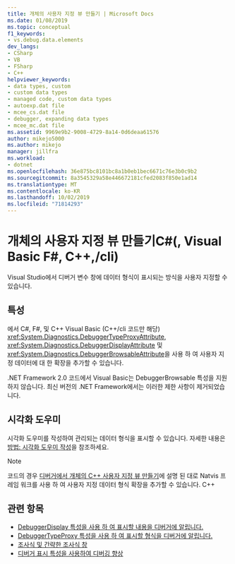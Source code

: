 ```yaml
---
title: 개체의 사용자 지정 뷰 만들기 | Microsoft Docs
ms.date: 01/08/2019
ms.topic: conceptual
f1_keywords:
- vs.debug.data.elements
dev_langs:
- CSharp
- VB
- FSharp
- C++
helpviewer_keywords:
- data types, custom
- custom data types
- managed code, custom data types
- autoexp.dat file
- mcee_cs.dat file
- debugger, expanding data types
- mcee_mc.dat file
ms.assetid: 9969e9b2-9008-4729-8a14-0d6deaa61576
author: mikejo5000
ms.author: mikejo
manager: jillfra
ms.workload:
- dotnet
ms.openlocfilehash: 36e875bc8101bc8a1b0eb1bec6671c76e3b0c9b2
ms.sourcegitcommit: 8a3545329a58e446672181cfed2083f850e1ad14
ms.translationtype: MT
ms.contentlocale: ko-KR
ms.lasthandoff: 10/02/2019
ms.locfileid: "71814293"
---
```

# <a name="create-custom-views-of-objects-c-visual-basic-f-ccli"></a>개체의 사용자 지정 뷰 만들기C#(, Visual Basic F#, C++,/cli)
Visual Studio에서 디버거 변수 창에 데이터 형식이 표시되는 방식을 사용자 지정할 수 있습니다.

## <a name="attributes"></a>특성

에서 C#, F#, 및 C++ Visual Basic (C++/cli 코드만 해당) <xref:System.Diagnostics.DebuggerTypeProxyAttribute>, <xref:System.Diagnostics.DebuggerDisplayAttribute> 및 <xref:System.Diagnostics.DebuggerBrowsableAttribute>을 사용 하 여 사용자 지정 데이터에 대 한 확장을 추가할 수 있습니다.

.NET Framework 2.0 코드에서 Visual Basic는 DebuggerBrowsable 특성을 지원 하지 않습니다. 최신 버전의 .NET Framework에서는 이러한 제한 사항이 제거되었습니다.

## <a name="visualizers"></a>시각화 도우미

시각화 도우미를 작성하여 관리되는 데이터 형식을 표시할 수 있습니다. 자세한 내용은 [방법: 시각화 도우미 작성](/visualstudio/debugger/create-custom-visualizers-of-data)을 참조하세요.

> [!NOTE]
> 코드의 경우 [디버거에서 개체의 C++ 사용자 지정 뷰 만들기](/visualstudio/debugger/create-custom-views-of-native-objects)에 설명 된 대로 Natvis 프레임 워크를 사용 하 여 사용자 지정 데이터 형식 확장을 추가할 수 있습니다. C++

## <a name="see-also"></a>관련 항목

- [DebuggerDisplay 특성을 사용 하 여 표시할 내용을 디버거에 알립니다.](../debugger/using-the-debuggerdisplay-attribute.md)
- [DebuggerTypeProxy 특성을 사용 하 여 표시할 형식을 디버거에 알립니다.](../debugger/using-debuggertypeproxy-attribute.md)
- [조사식 및 간략한 조사식 창](../debugger/watch-and-quickwatch-windows.md)
- [디버거 표시 특성을 사용하여 디버깅 향상](/dotnet/framework/debug-trace-profile/enhancing-debugging-with-the-debugger-display-attributes)